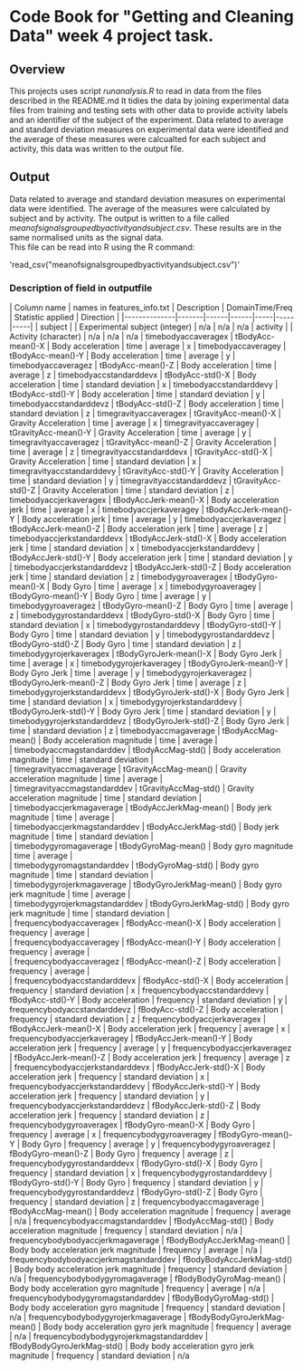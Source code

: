 # Code Book for "Getting and Cleaning Data" week 4 project task.

##
## Overview
This projects uses script *runanalysis.R* to read in data from the files described in the README.md
It tidies the data by joining experimental data files from training and testing sets with other data to provide activity labels and an identifier
 of the subject of the experiment. Data related to average and standard deviation measures on experimental data were identified and the average of these measures were calcualted for each subject and activity, this data was written to the output file. 

 ## Output
 Data related to average and standard deviation measures on experimental data were identified.
 The average of the measures were calculated by subject and by activity. 
The output is written to a file called *meanofsignalsgroupedbyactivityandsubject.csv*.
These results are in the same normalised units as the signal data.  
This file can be read into R using the R command:

'read_csv("meanofsignalsgroupedbyactivityandsubject.csv")'




### Description of field in outputfile

|	Column name	|	names in features_info.txt	|	Description	|	DomainTime/Freq	|	Statistic applied	|	Direction |
|--------------|-------|------|------|-----|-----|-----|
|	subject				|		|	Experimental subject (integer)	|	n/a	|	n/a	|	n/a
|	activity			|		|	Activity (character)	|	n/a	|	n/a	|	n/a
|	timebodyaccaveragex	|	tBodyAcc-mean()-X	|	Body acceleration	|	time	|	average	|	x
|	timebodyaccaveragey	|	tBodyAcc-mean()-Y	|	Body acceleration	|	time	|	average	|	y
|	timebodyaccaveragez	|	tBodyAcc-mean()-Z	|	Body acceleration	|	time	|	average	|	z
|	timebodyaccstandarddevx	|	tBodyAcc-std()-X	|	Body acceleration	|	time	|	standard deviation	|	x
|	timebodyaccstandarddevy	|	tBodyAcc-std()-Y	|	Body acceleration	|	time	|	standard deviation	|	y
|	timebodyaccstandarddevz	|	tBodyAcc-std()-Z	|	Body acceleration	|	time	|	standard deviation	|	z
|	timegravityaccaveragex	|	tGravityAcc-mean()-X	|	Gravity Acceleration	|	time	|	average	|	x
|	timegravityaccaveragey	|	tGravityAcc-mean()-Y	|	Gravity Acceleration	|	time	|	average	|	y
|	timegravityaccaveragez	|	tGravityAcc-mean()-Z	|	Gravity Acceleration	|	time	|	average	|	z
|	timegravityaccstandarddevx	|	tGravityAcc-std()-X	|	Gravity Acceleration	|	time	|	standard deviation	|	x
|	timegravityaccstandarddevy	|	tGravityAcc-std()-Y	|	Gravity Acceleration	|	time	|	standard deviation	|	y
|	timegravityaccstandarddevz	|	tGravityAcc-std()-Z	|	Gravity Acceleration	|	time	|	standard deviation	|	z
|	timebodyaccjerkaveragex	|	tBodyAccJerk-mean()-X	|	Body acceleration jerk	|	time	|	average	|	x
|	timebodyaccjerkaveragey	|	tBodyAccJerk-mean()-Y	|	Body acceleration jerk	|	time	|	average	|	y
|	timebodyaccjerkaveragez	|	tBodyAccJerk-mean()-Z	|	Body acceleration jerk	|	time	|	average	|	z
|	timebodyaccjerkstandarddevx	|	tBodyAccJerk-std()-X	|	Body acceleration jerk	|	time	|	standard deviation	|	x
|	timebodyaccjerkstandarddevy	|	tBodyAccJerk-std()-Y	|	Body acceleration jerk	|	time	|	standard deviation	|	y
|	timebodyaccjerkstandarddevz	|	tBodyAccJerk-std()-Z	|	Body acceleration jerk	|	time	|	standard deviation	|	z
|	timebodygyroaveragex	|	tBodyGyro-mean()-X	|	Body Gyro	|	time	|	average	|	x
|	timebodygyroaveragey	|	tBodyGyro-mean()-Y	|	Body Gyro	|	time	|	average	|	y
|	timebodygyroaveragez	|	tBodyGyro-mean()-Z	|	Body Gyro	|	time	|	average	|	z
|	timebodygyrostandarddevx	|	tBodyGyro-std()-X	|	Body Gyro	|	time	|	standard deviation	|	x
|	timebodygyrostandarddevy	|	tBodyGyro-std()-Y	|	Body Gyro	|	time	|	standard deviation	|	y
|	timebodygyrostandarddevz	|	tBodyGyro-std()-Z	|	Body Gyro	|	time	|	standard deviation	|	z
|	timebodygyrojerkaveragex	|	tBodyGyroJerk-mean()-X	|	Body Gyro Jerk	|	time	|	average	|	x
|	timebodygyrojerkaveragey	|	tBodyGyroJerk-mean()-Y	|	Body Gyro Jerk	|	time	|	average	|	y
|	timebodygyrojerkaveragez	|	tBodyGyroJerk-mean()-Z	|	Body Gyro Jerk	|	time	|	average	|	z
|	timebodygyrojerkstandarddevx	|	tBodyGyroJerk-std()-X	|	Body Gyro Jerk	|	time	|	standard deviation	|	x
|	timebodygyrojerkstandarddevy	|	tBodyGyroJerk-std()-Y	|	Body Gyro Jerk	|	time	|	standard deviation	|	y
|	timebodygyrojerkstandarddevz	|	tBodyGyroJerk-std()-Z	|	Body Gyro Jerk	|	time	|	standard deviation	|	z
|	timebodyaccmagaverage	|	tBodyAccMag-mean()	|	Body acceleration magnitude	|	time	|	average	|	
|	timebodyaccmagstandarddev	|	tBodyAccMag-std()	|	Body acceleration magnitude	|	time	|	standard deviation	|	
|	timegravityaccmagaverage	|	tGravityAccMag-mean()	|	Gravity acceleration magnitude	|	time	|	average	|	
|	timegravityaccmagstandarddev	|	tGravityAccMag-std()	|	Gravity acceleration magnitude	|	time	|	standard deviation	|	
|	timebodyaccjerkmagaverage	|	tBodyAccJerkMag-mean()	|	Body jerk magnitude	|	time	|	average	|	
|	timebodyaccjerkmagstandarddev	|	tBodyAccJerkMag-std()	|	Body jerk magnitude	|	time	|	standard deviation	|	
|	timebodygyromagaverage	|	tBodyGyroMag-mean()	|	Body gyro magnitude	|	time	|	average	|	
|	timebodygyromagstandarddev	|	tBodyGyroMag-std()	|	Body gyro magnitude	|	time	|	standard deviation	|	
|	timebodygyrojerkmagaverage	|	tBodyGyroJerkMag-mean()	|	Body gyro jerk magnitude	|	time	|	average	|	
|	timebodygyrojerkmagstandarddev	|	tBodyGyroJerkMag-std()	|	Body gyro jerk magnitude	|	time	|	standard deviation	|	
|	frequencybodyaccaveragex	|	fBodyAcc-mean()-X	|	Body acceleration	|	frequency	|	average	|	
|	frequencybodyaccaveragey	|	fBodyAcc-mean()-Y	|	Body acceleration	|	frequency	|	average	|	
|	frequencybodyaccaveragez	|	fBodyAcc-mean()-Z	|	Body acceleration	|	frequency	|	average	|	
|	frequencybodyaccstandarddevx	|	fBodyAcc-std()-X	|	Body acceleration	|	frequency	|	standard deviation	|	x
|	frequencybodyaccstandarddevy	|	fBodyAcc-std()-Y	|	Body acceleration	|	frequency	|	standard deviation	|	y
|	frequencybodyaccstandarddevz	|	fBodyAcc-std()-Z	|	Body acceleration	|	frequency	|	standard deviation	|	z
|	frequencybodyaccjerkaveragex	|	fBodyAccJerk-mean()-X	|	Body acceleration jerk	|	frequency	|	average	|	x
|	frequencybodyaccjerkaveragey	|	fBodyAccJerk-mean()-Y	|	Body acceleration jerk	|	frequency	|	average	|	y
|	frequencybodyaccjerkaveragez	|	fBodyAccJerk-mean()-Z	|	Body acceleration jerk	|	frequency	|	average	|	z
|	frequencybodyaccjerkstandarddevx	|	fBodyAccJerk-std()-X	|	Body acceleration jerk	|	frequency	|	standard deviation	|	x
|	frequencybodyaccjerkstandarddevy	|	fBodyAccJerk-std()-Y	|	Body acceleration jerk	|	frequency	|	standard deviation	|	y
|	frequencybodyaccjerkstandarddevz	|	fBodyAccJerk-std()-Z	|	Body acceleration jerk	|	frequency	|	standard deviation	|	z
|	frequencybodygyroaveragex	|	fBodyGyro-mean()-X	|	Body Gyro	|	frequency	|	average	|	x
|	frequencybodygyroaveragey	|	fBodyGyro-mean()-Y	|	Body Gyro	|	frequency	|	average	|	y
|	frequencybodygyroaveragez	|	fBodyGyro-mean()-Z	|	Body Gyro	|	frequency	|	average	|	z
|	frequencybodygyrostandarddevx	|	fBodyGyro-std()-X	|	Body Gyro	|	frequency	|	standard deviation	|	x
|	frequencybodygyrostandarddevy	|	fBodyGyro-std()-Y	|	Body Gyro	|	frequency	|	standard deviation	|	y
|	frequencybodygyrostandarddevz	|	fBodyGyro-std()-Z	|	Body Gyro	|	frequency	|	standard deviation	|	z
|	frequencybodyaccmagaverage	|	fBodyAccMag-mean()	|	Body acceleration magnitude	|	frequency	|	average	|	n/a
|	frequencybodyaccmagstandarddev	|	fBodyAccMag-std()	|	Body acceleration magnitude	|	frequency	|	standard deviation	|	n/a
|	frequencybodybodyaccjerkmagaverage	|	fBodyBodyAccJerkMag-mean()	|	Body body acceleration jerk magnitude	|	frequency	|	average	|	n/a
|	frequencybodybodyaccjerkmagstandarddev	|	fBodyBodyAccJerkMag-std()	|	Body body acceleration jerk magnitude	|	frequency	|	standard deviation	|	n/a
|	frequencybodybodygyromagaverage	|	fBodyBodyGyroMag-mean()	|	Body body acceleration gyro magnitude	|	frequency	|	average	|	n/a
|	frequencybodybodygyromagstandarddev	|	fBodyBodyGyroMag-std()	|	Body body acceleration gyro magnitude	|	frequency	|	standard deviation	|	n/a
|	frequencybodybodygyrojerkmagaverage	|	fBodyBodyGyroJerkMag-mean()	|	Body body acceleration gyro jerk magnitude	|	frequency	|	average	|	n/a
|	frequencybodybodygyrojerkmagstandarddev	|	fBodyBodyGyroJerkMag-std()	|	Body body acceleration gyro jerk magnitude	|	frequency	|	standard deviation	|	n/a


